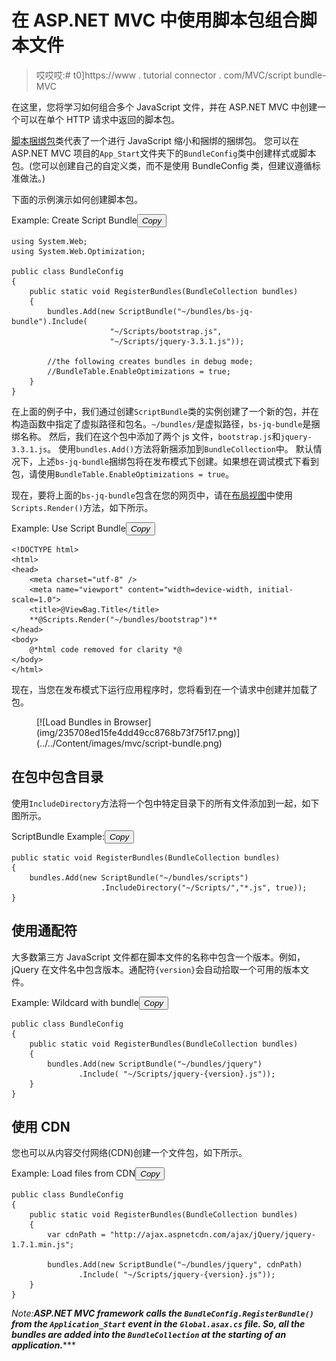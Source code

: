 # 在 ASP.NET MVC 中使用脚本包组合脚本文件

> 哎哎哎:# t0]https://www . tutorial connector . com/MVC/script bundle-MVC

在这里，您将学习如何组合多个 JavaScript 文件，并在 ASP.NET MVC 中创建一个可以在单个 HTTP 请求中返回的脚本包。

[脚本捆绑包](https://docs.microsoft.com/en-us/previous-versions/aspnet/jj646584(v=vs.110))类代表了一个进行 JavaScript 缩小和捆绑的捆绑包。 您可以在 ASP.NET MVC 项目的`App_Start`文件夹下的`BundleConfig`类中创建样式或脚本包。(您可以创建自己的自定义类，而不是使用 BundleConfig 类，但建议遵循标准做法。)

下面的示例演示如何创建脚本包。

Example: Create Script Bundle<button class="copy-btn pull-right" title="Copy example code">*Copy*</button> 

```
using System.Web;
using System.Web.Optimization;

public class BundleConfig
{
    public static void RegisterBundles(BundleCollection bundles)
    {   
        bundles.Add(new ScriptBundle("~/bundles/bs-jq-bundle").Include(
                      "~/Scripts/bootstrap.js",
                      "~/Scripts/jquery-3.3.1.js"));

        //the following creates bundles in debug mode;
        //BundleTable.EnableOptimizations = true;
    }
} 
```

在上面的例子中，我们通过创建`ScriptBundle`类的实例创建了一个新的包，并在构造函数中指定了虚拟路径和包名。`~/bundles/`是虚拟路径，`bs-jq-bundle`是捆绑名称。 然后，我们在这个包中添加了两个 js 文件，`bootstrap.js`和`jquery-3.3.1.js`。 使用`bundles.Add()`方法将新捆添加到`BundleCollection`中。 默认情况下，上述`bs-jq-bundle`捆绑包将在发布模式下创建。如果想在调试模式下看到包，请使用`BundleTable.EnableOptimizations = true`。

现在，要将上面的`bs-jq-bundle`包含在您的网页中，请在[布局视图](/mvc/layout-view-in-asp.net-mvc)中使用`Scripts.Render()`方法，如下所示。

Example: Use Script Bundle<button class="copy-btn pull-right" title="Copy example code">*Copy*</button> 

```
<!DOCTYPE html>
<html>
<head>
    <meta charset="utf-8" />
    <meta name="viewport" content="width=device-width, initial-scale=1.0">
    <title>@ViewBag.Title</title>
    **@Scripts.Render("~/bundles/bootstrap")**
</head>
<body>
    @*html code removed for clarity *@
</body>
</html> 
```

现在，当您在发布模式下运行应用程序时，您将看到在一个请求中创建并加载了包。

<figure>[![Load Bundles in Browser](img/235708ed15fe4dd49cc8768b73f75f17.png)](../../Content/images/mvc/script-bundle.png)</figure>

## 在包中包含目录

使用`IncludeDirectory`方法将一个包中特定目录下的所有文件添加到一起，如下图所示。

ScriptBundle Example:<button class="copy-btn pull-right" title="Copy example code">*Copy*</button> 

```
public static void RegisterBundles(BundleCollection bundles)
{            
    bundles.Add(new ScriptBundle("~/bundles/scripts")
                    .IncludeDirectory("~/Scripts/","*.js", true));
} 
```

## 使用通配符

大多数第三方 JavaScript 文件都在脚本文件的名称中包含一个版本。例如，jQuery 在文件名中包含版本。通配符`{version}`会自动拾取一个可用的版本文件。

Example: Wildcard with bundle<button class="copy-btn pull-right" title="Copy example code">*Copy*</button> 

```
public class BundleConfig
{
    public static void RegisterBundles(BundleCollection bundles)
    {            
        bundles.Add(new ScriptBundle("~/bundles/jquery")
               .Include( "~/Scripts/jquery-{version}.js"));
    }
} 
```

## 使用 CDN

您也可以从内容交付网络(CDN)创建一个文件包，如下所示。

Example: Load files from CDN<button class="copy-btn pull-right" title="Copy example code">*Copy*</button> 

```
public class BundleConfig
{
    public static void RegisterBundles(BundleCollection bundles)
    {            
        var cdnPath = "http://ajax.aspnetcdn.com/ajax/jQuery/jquery-1.7.1.min.js";

        bundles.Add(new ScriptBundle("~/bundles/jquery", cdnPath)
               .Include( "~/Scripts/jquery-{version}.js"));
    }
} 
```

*Note:**ASP.NET MVC framework calls the `BundleConfig.RegisterBundle()` from the `Application_Start` event in the `Global.asax.cs` file. So, all the bundles are added into the `BundleCollection` at the starting of an application.******